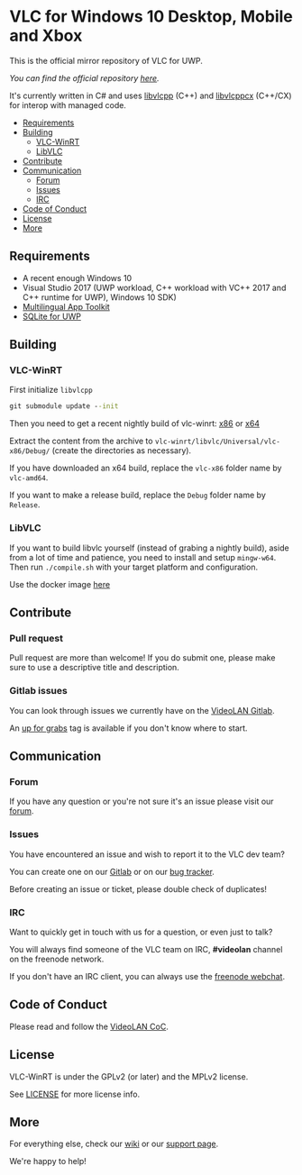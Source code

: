 ﻿# VLC for Windows 10 Desktop, Mobile and Xbox

This is the official mirror repository of VLC for UWP.

_You can find the official repository [here](https://code.videolan.org/videolan/vlc-winrt)._

It's currently written in C# and uses [libvlcpp](https://code.videolan.org/videolan/libvlcpp) (C++) and 
[libvlcppcx](https://code.videolan.org/videolan/vlc-winrt/tree/master/modules/libvlcppcx) (C++/CX) for interop with managed code.

- [Requirements](#requirements)
- [Building](#building)
    - [VLC-WinRT](#vlc-winrt)
    - [LibVLC](#libvlc)
- [Contribute](#contribute)
- [Communication](#communication)
    - [Forum](#forum)
    - [Issues](#issues)
    - [IRC](#irc)
- [Code of Conduct](#code-of-conduct)
- [License](#license)
- [More](#more)


## Requirements
* A recent enough Windows 10 
* Visual Studio 2017 (UWP workload, C++ workload with VC++ 2017 and C++ runtime for UWP), Windows 10 SDK)
* [Multilingual App Toolkit](https://marketplace.visualstudio.com/items?itemName=MultilingualAppToolkit.MultilingualAppToolkit-18308)
* [SQLite for UWP](https://marketplace.visualstudio.com/items?itemName=SQLiteDevelopmentTeam.SQLiteforUniversalWindowsPlatform)


## Building

### VLC-WinRT

First initialize `libvlcpp` 
```cmd 
git submodule update --init
```
Then you need to get a recent nightly build of vlc-winrt: [x86](http://nightlies.videolan.org/build/winrt-i686) or [x64](http://nightlies.videolan.org/build/winrt-x86_64)

Extract the content from the archive to `vlc-winrt/libvlc/Universal/vlc-x86/Debug/` (create the directories as necessary).

If you have downloaded an x64 build, replace the `vlc-x86` folder name by `vlc-amd64`.

If you want to make a release build, replace the `Debug` folder name by `Release`.

### LibVLC

If you want to build libvlc yourself (instead of grabing a nightly build), aside from a lot of time and patience, you need to install and setup `mingw-w64`.
Then run `./compile.sh` with your target platform and configuration.

Use the docker image [here](https://code.videolan.org/videolan/docker-images/blob/master/vlc-winrt-x86_64/Dockerfile)

## Contribute

### Pull request

Pull request are more than welcome! If you do submit one, please make sure to use a descriptive title and description.

### Gitlab issues

You can look through issues we currently have on the [VideoLAN Gitlab](https://code.videolan.org/videolan/vlc-winrt/issues).

An [up for grabs](https://code.videolan.org/videolan/vlc-winrt/issues?label_name%5B%5D=up+for+grabs) tag is available if you don't know where to start.

## Communication

### Forum

If you have any question or you're not sure it's an issue please visit our [forum](https://forum.videolan.org/).

### Issues

You have encountered an issue and wish to report it to the VLC dev team?

You can create one on our [Gitlab](https://code.videolan.org/videolan/vlc-winrt/issues) or on our [bug tracker](https://trac.videolan.org/vlc/).

Before creating an issue or ticket, please double check of duplicates!

### IRC

Want to quickly get in touch with us for a question, or even just to talk?

You will always find someone of the VLC team on IRC, __#videolan__ channel on the freenode network.

If you don't have an IRC client, you can always use the [freenode webchat](https://webchat.freenode.net/).

## Code of Conduct

Please read and follow the [VideoLAN CoC](https://wiki.videolan.org/Code_of_Conduct/).

## License

VLC-WinRT is under the GPLv2 (or later) and the MPLv2 license.

See [LICENSE](./LICENSE) for more license info.

## More

For everything else, check our [wiki](https://wiki.videolan.org/) or our [support page](http://www.videolan.org/support/).

We're happy to help!